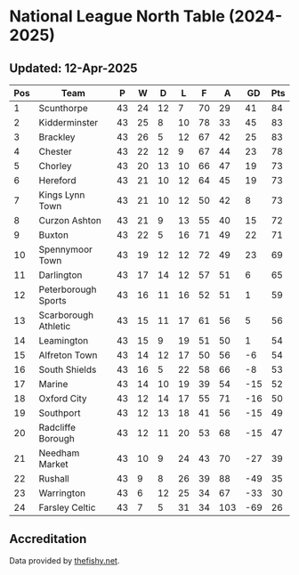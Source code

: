 # National League North Table (2024-2025)
## Updated: 12-Apr-2025

| Pos | Team | P | W | D | L | F | A | GD | Pts |
| --- | --- | --- | --- | --- | --- | --- | --- | --- | --- |
| 1 | Scunthorpe | 43 | 24 | 12 | 7 | 70 | 29 | 41 | 84 |
| 2 | Kidderminster | 43 | 25 | 8 | 10 | 78 | 33 | 45 | 83 |
| 3 | Brackley | 43 | 26 | 5 | 12 | 67 | 42 | 25 | 83 |
| 4 | Chester | 43 | 22 | 12 | 9 | 67 | 44 | 23 | 78 |
| 5 | Chorley | 43 | 20 | 13 | 10 | 66 | 47 | 19 | 73 |
| 6 | Hereford | 43 | 21 | 10 | 12 | 64 | 45 | 19 | 73 |
| 7 | Kings Lynn Town | 43 | 21 | 10 | 12 | 50 | 42 | 8 | 73 |
| 8 | Curzon Ashton | 43 | 21 | 9 | 13 | 55 | 40 | 15 | 72 |
| 9 | Buxton | 43 | 22 | 5 | 16 | 71 | 49 | 22 | 71 |
| 10 | Spennymoor Town | 43 | 19 | 12 | 12 | 72 | 49 | 23 | 69 |
| 11 | Darlington | 43 | 17 | 14 | 12 | 57 | 51 | 6 | 65 |
| 12 | Peterborough Sports | 43 | 16 | 11 | 16 | 52 | 51 | 1 | 59 |
| 13 | Scarborough Athletic | 43 | 15 | 11 | 17 | 61 | 56 | 5 | 56 |
| 14 | Leamington | 43 | 15 | 9 | 19 | 51 | 50 | 1 | 54 |
| 15 | Alfreton Town | 43 | 14 | 12 | 17 | 50 | 56 | -6 | 54 |
| 16 | South Shields | 43 | 16 | 5 | 22 | 58 | 66 | -8 | 53 |
| 17 | Marine | 43 | 14 | 10 | 19 | 39 | 54 | -15 | 52 |
| 18 | Oxford City | 43 | 12 | 14 | 17 | 55 | 71 | -16 | 50 |
| 19 | Southport | 43 | 12 | 13 | 18 | 41 | 56 | -15 | 49 |
| 20 | Radcliffe Borough | 43 | 12 | 11 | 20 | 53 | 68 | -15 | 47 |
| 21 | Needham Market | 43 | 10 | 9 | 24 | 43 | 70 | -27 | 39 |
| 22 | Rushall | 43 | 9 | 8 | 26 | 39 | 88 | -49 | 35 |
| 23 | Warrington | 43 | 6 | 12 | 25 | 34 | 67 | -33 | 30 |
| 24 | Farsley Celtic | 43 | 7 | 5 | 31 | 34 | 103 | -69 | 26 |

## Accreditation 

Data provided by [thefishy.net](https://www.thefishy.net/).